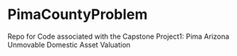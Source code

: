 # PimaCountyProblem
Repo for Code associated with the Capstone Project1:  Pima  Arizona Unmovable Domestic Asset Valuation
